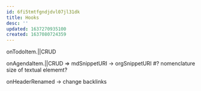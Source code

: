 ```yaml
---
id: 6fi5tmtfgndjdvl07jl31dk
title: Hooks
desc: ''
updated: 1637270935100
created: 1637080724359
---
```


onTodoItem.||CRUD

onAgendaItem.||CRUD => mdSnippetURI -> orgSnippetURI
#? nomenclature size of textual elememt?

onHeaderRenamed -> change backlinks

